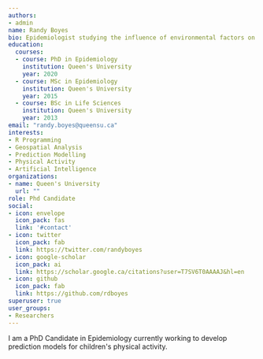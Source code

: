 ```yaml
---
authors:
- admin
name: Randy Boyes
bio: Epidemiologist studying the influence of environmental factors on children's physical activity.   
education:
  courses:
  - course: PhD in Epidemiology
    institution: Queen's University
    year: 2020
  - course: MSc in Epidemiology
    institution: Queen's University
    year: 2015
  - course: BSc in Life Sciences
    institution: Queen's University
    year: 2013
email: "randy.boyes@queensu.ca"
interests:
- R Programming
- Geospatial Analysis
- Prediction Modelling
- Physical Activity
- Artificial Intelligence
organizations:
- name: Queen's University
  url: ""
role: Phd Candidate
social:
- icon: envelope
  icon_pack: fas
  link: '#contact'
- icon: twitter
  icon_pack: fab
  link: https://twitter.com/randyboyes
- icon: google-scholar
  icon_pack: ai
  link: https://scholar.google.ca/citations?user=T7SV6T0AAAAJ&hl=en
- icon: github
  icon_pack: fab
  link: https://github.com/rdboyes
superuser: true
user_groups:
- Researchers
---
```


I am a PhD Candidate in Epidemiology currently working to develop prediction models for children's physical activity. 

